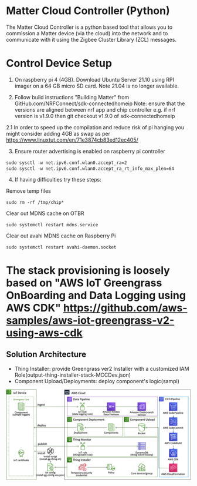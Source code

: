 # Matter Cloud Controller (Python)

The Matter Cloud Controller is a python based tool that allows you to commission a Matter device (via the cloud) into the network and to communicate with it using the Zigbee Cluster Library (ZCL) messages.

# Control Device Setup

1. On raspberry pi 4 (4GB). Download Ubuntu Server 21.10 using RPI imager on a 64 GB micro SD card. Note 21.04 is no longer available.

2. Follow build instructions "Building Matter" from GitHub.com/NRFConnect/sdk-connectedhomeip
Note: ensure that the versions are aligned between nrf app and chip controller
e.g. if nrf version is v1.9.0 then git checkout v1.9.0 of sdk-connectedhomeip

2.1 In order to speed up the compilation and reduce risk of pi hanging you might consider adding 4GB as swap as per https://www.linuxtut.com/en/71e3874cb83ed12ec405/

3. Ensure router advertising is enabled on raspberry pi controller
```
sudo sysctl -w net.ipv6.conf.wlan0.accept_ra=2
sudo sysctl -w net.ipv6.conf.wlan0.accept_ra_rt_info_max_plen=64
```
4. If having difficulties try these steps:

Remove temp files
```
sudo rm -rf /tmp/chip*
```

Clear out MDNS cache on OTBR
```
sudo systemctl restart mdns.service 
```

Clear out avahi MDNS cache on Raspberry Pi
```
sudo systemctl restart avahi-daemon.socket 
```

# The stack provisioning is loosely based on "AWS IoT Greengrass OnBoarding and Data Logging using AWS CDK" https://github.com/aws-samples/aws-iot-greengrass-v2-using-aws-cdk

## Solution Architecture

- Thing Installer: provide Greengrass ver2 Installer with a customized IAM Role(output-thing-installer-stack-MCCDev.json)
- Component Upload/Deployments: deploy component's logic(sampl)

![solution-arcitecture](docs/asset/solution-architecture.png)
